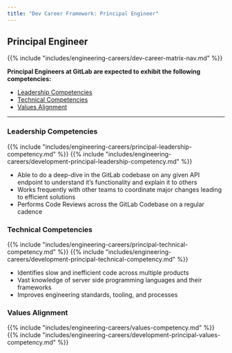 ```yaml
---
title: "Dev Career Framework: Principal Engineer"
---
```


## Principal Engineer
 
{{% include "includes/engineering-careers/dev-career-matrix-nav.md" %}}

**Principal Engineers at GitLab are expected to exhibit the following competencies:**

- [Leadership Competencies](#leadership-competencies)
- [Technical Competencies](#technical-competencies)
- [Values Alignment](#values-alignment)

---

### Leadership Competencies

{{% include "includes/engineering-careers/principal-leadership-competency.md" %}}
{{% include "includes/engineering-careers/development-principal-leadership-competency.md" %}}
- Able to do a deep-dive in the GitLab codebase on any given API endpoint to understand it’s functionality and explain it to others
- Works frequently with other teams to coordinate major changes leading to efficient solutions
- Performs Code Reviews across the GitLab Codebase on a regular cadence

### Technical Competencies

{{% include "includes/engineering-careers/principal-technical-competency.md" %}}
{{% include "includes/engineering-careers/development-principal-technical-competency.md" %}}
- Identifies slow and inefficient code across multiple products
- Vast knowledge of server side programming languages and their frameworks
- Improves engineering standards, tooling, and processes

###  Values Alignment

{{% include "includes/engineering-careers/values-competency.md" %}}
{{% include "includes/engineering-careers/development-principal-values-competency.md" %}}
